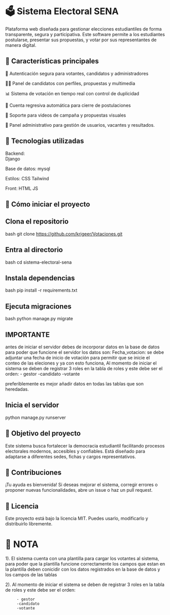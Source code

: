 # 🗳️ Sistema Electoral SENA
Plataforma web diseñada para gestionar elecciones estudiantiles de forma transparente, segura y participativa. Este software permite a los estudiantes postularse, presentar sus propuestas, y votar por sus representantes de manera digital.

## 📌 Características principales
🔐 Autenticación segura para votantes, candidatos y administradores

🧑‍🎓 Panel de candidatos con perfiles, propuestas y multimedia

📊 Sistema de votación en tiempo real con control de duplicidad

📅 Cuenta regresiva automática para cierre de postulaciones

🎥 Soporte para videos de campaña y propuestas visuales

📄 Panel administrativo para gestión de usuarios, vacantes y resultados.

## 🧠 Tecnologías utilizadas
Backend:	
Django 

Base de datos:
mysql

Estilos:
CSS
Tailwind

Front:
HTML
JS


## 🚀 Cómo iniciar el proyecto


## Clona el repositorio
bash
git clone https://github.com/krigeer/Votaciones.git

## Entra al directorio
bash
cd sistema-electoral-sena

## Instala dependencias
bash
pip install -r requirements.txt

## Ejecuta migraciones
bash
python manage.py migrate

## IMPORTANTE
antes de iniciar el servidor debes de incorporar datos en la base de datos para poder que funcione el servidor los datos son: 
Fecha_votacion: se debe adjuntar una fecha de inicio de votación para permitir que se inicie el conteo de las eleciones y ya con esto funciona,
Al momento de iniciar el sistema se deben de registrar 3 roles en la tabla de roles y este debe ser el orden:
         - gestor
         -candidato
         -votante
         
preferiblemente es mejor añadir datos en todas las tablas que son heredadas.

## Inicia el servidor
python manage.py runserver



## 🎯 Objetivo del proyecto
Este sistema busca fortalecer la democracia estudiantil facilitando procesos electorales modernos, accesibles y confiables. Está diseñado para adaptarse a diferentes sedes, fichas y cargos representativos.


## 🤝 Contribuciones
¡Tu ayuda es bienvenida! Si deseas mejorar el sistema, corregir errores o proponer nuevas funcionalidades, abre un issue o haz un pull request.

## 📄 Licencia
Este proyecto está bajo la licencia MIT. Puedes usarlo, modificarlo y distribuirlo libremente.



# 📄 NOTA
1). El sistema cuenta con una plantilla para cargar los votantes al sistema, para poder que la plantilla funcione correctamente los campos que estan en la plantilla deben conicidir con los datos registrados en la base de datos y los campos de las tablas

2). Al momento de iniciar el sistema se deben de registrar 3 roles en la tabla de roles y este debe ser el orden:

         - gestor
         -candidato
         -votante
